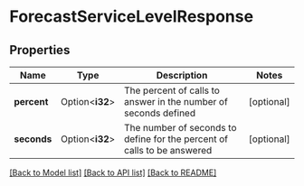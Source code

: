 # ForecastServiceLevelResponse

## Properties

Name | Type | Description | Notes
------------ | ------------- | ------------- | -------------
**percent** | Option<**i32**> | The percent of calls to answer in the number of seconds defined | [optional]
**seconds** | Option<**i32**> | The number of seconds to define for the percent of calls to be answered | [optional]

[[Back to Model list]](../README.md#documentation-for-models) [[Back to API list]](../README.md#documentation-for-api-endpoints) [[Back to README]](../README.md)



